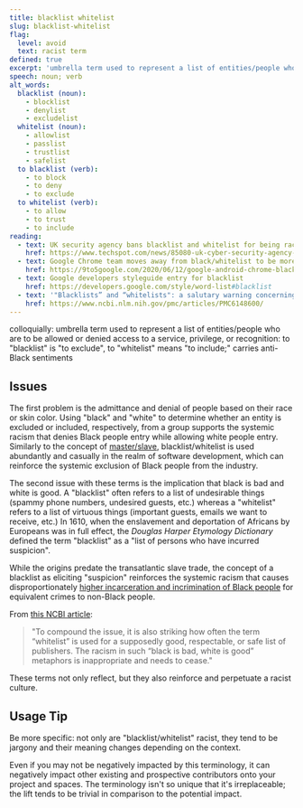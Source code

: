 ```yaml
---
title: blacklist whitelist
slug: blacklist-whitelist
flag:
  level: avoid
  text: racist term
defined: true
excerpt: 'umbrella term used to represent a list of entities/people who are to be allowed or denied access to a service, privilege, or recognition: to "blacklist" is "to exclude", to "whitelist" means "to include;" carries anti-Black sentiments'
speech: noun; verb
alt_words:
  blacklist (noun):
    - blocklist
    - denylist
    - excludelist
  whitelist (noun):
    - allowlist
    - passlist
    - trustlist
    - safelist
  to blacklist (verb):
    - to block
    - to deny
    - to exclude
  to whitelist (verb):
    - to allow
    - to trust
    - to include
reading:
  - text: UK security agency bans blacklist and whitelist for being racist
    href: https://www.techspot.com/news/85080-uk-cyber-security-agency-stop-using-racist-blacklist.html
  - text: Google Chrome team moves away from black/whitelist to be more inclusing
    href: https://9to5google.com/2020/06/12/google-android-chrome-blacklist-blocklist-more-inclusive/
  - text: Google developers styleguide entry for blacklist
    href: https://developers.google.com/style/word-list#blacklist
  - text: '"Blacklists” and “whitelists": a salutary warning concerning the prevalence of racist language in discussions of predatory publishing'
    href: https://www.ncbi.nlm.nih.gov/pmc/articles/PMC6148600/
---
```


colloquially: umbrella term used to represent a list of entities/people who are to be allowed or denied access to a service, privilege, or recognition: to "blacklist" is "to exclude", to "whitelist" means "to include;" carries anti-Black sentiments

## Issues

<!-- Black/white admittance and denial (Jim Crow) -->

The first problem is the admittance and denial of people based on their race or skin color. Using "black" and "white" to determine whether an entity is excluded or included, respectively, from a group supports the systemic racism that denies Black people entry while allowing white people entry. Similarly to the concept of [master/slave](/definitions/master-slave), blacklist/whitelist is used abundantly and casually in the realm of software development, which can reinforce the systemic exclusion of Black people from the industry.

<!-- Black/white as a good/bad dichotomy -->

The second issue with these terms is the implication that black is bad and white is good. A "blacklist" often refers to a list of undesirable things (spammy phone numbers, undesired guests, etc.) whereas a "whitelist" refers to a list of virtuous things (important guests, emails we want to receive, etc.) In 1610, when the enslavement and deportation of Africans by Europeans was in full effect, the _Douglas Harper Etymology Dictionary_ defined the term "blacklist" as a "list of persons who have incurred suspicion".

While the origins predate the transatlantic slave trade, the concept of a blacklist as eliciting "suspicion" reinforces the systemic racism that causes disproportionately [higher incarceration and incrimination of Black people](https://www.washingtonpost.com/graphics/2020/opinions/systemic-racism-police-evidence-criminal-justice-system/) for equivalent crimes to non-Black people.

From [this NCBI article](https://www.ncbi.nlm.nih.gov/pmc/articles/PMC6148600/):

> "To compound the issue, it is also striking how often the term “whitelist” is used for a supposedly good, respectable, or safe list of publishers. The racism in such “black is bad, white is good” metaphors is inappropriate and needs to cease."

These terms not only reflect, but they also reinforce and perpetuate a racist culture.

## Usage Tip

Be more specific: not only are "blacklist/whitelist" racist, they tend to be jargony and their meaning changes depending on the context.

Even if you may not be negatively impacted by this terminology, it can negatively impact other existing and prospective contributors onto your project and spaces. The terminology isn't so unique that it's irreplaceable; the lift tends to be trivial in comparison to the potential impact.
